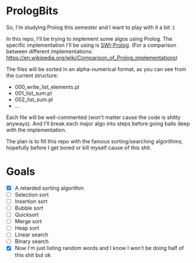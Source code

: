 # PrologBits
So, I'm studying Prolog this semester and I want to play with it a bit :)

In this repo, I'll be trying to implement some algos using Prolog. The specific implementation I'll be using is [SWI-Prolog](https://www.swi-prolog.org/). (For a comparison between different implementations: https://en.wikipedia.org/wiki/Comparison_of_Prolog_implementations)

The files will be sorted in an alpha-numerical format, as you can see from the current structure:
- 000_write_list_elements.pl
- 001_list_sum.pl
- 002_list_sum.pl
- ...

Each file will be well-commented (won't matter cause the code is shitty anyways). And I'll break each major algo into steps before going balls deep with the implementation.

The plan is to fill this repo with the famous sorting/searching algorithms, hopefully before I get bored or kill myself cause of this shit. 

# Goals
- [X] A retarded sorting algorithm
- [ ] Selection sort
- [ ] Insertion sort
- [ ] Bubble sort
- [ ] Quicksort
- [ ] Merge sort
- [ ] Heap sort
- [ ] Linear search
- [ ] Binary search
- [X] Now I'm just listing random words and I know I won't be doing half of this shit but ok